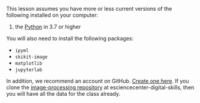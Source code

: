 This lesson assumes you have more or less current versions of the following installed on your computer:

1. the [Python](https://www.python.org/downloads/release/python-370/) in 3.7 or higher




You will also need to install the following packages:

- `ipyml`
- `skikit-image`
- `matplotlib`
- `jupyterlab`


In addition, we recommend an account on GitHub. [Create one here](https://github.com/signup).
If you clone the [image-processing repository](https://github.com/esciencecenter-digital-skills/image-processing) at esciencecenter-digital-skills, then you will have all the data for the class already.
